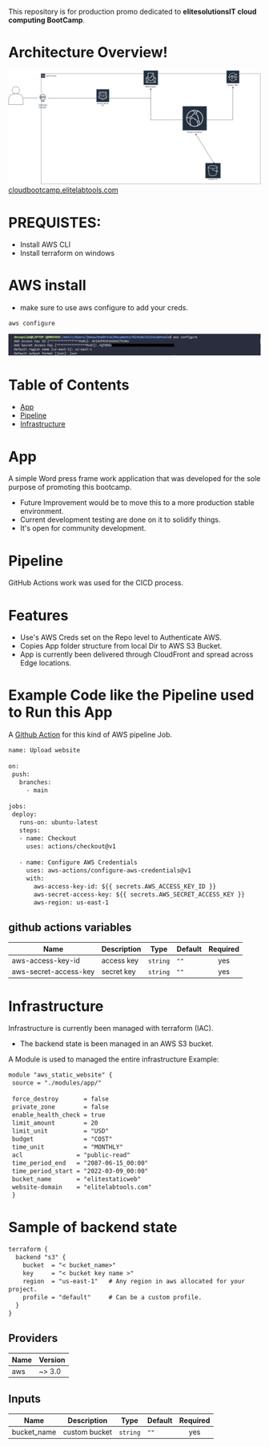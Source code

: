 This repository is for production promo dedicated to **elitesolutionsIT cloud computing BootCamp**.

# Architecture Overview!
 ![cloudfront distribution](images/aws-cloudfrontdistribution.drawio.png)
 [cloudbootcamp.elitelabtools.com](https://cloudbootcamp.elitelabtools.com/)

# PREQUISTES:
 - Install AWS CLI
 - Install terraform on windows

# AWS install
 - make sure to use aws configure to add your creds.
 ```
 aws configure
 ```
 ![aws credentials output](images/awscreds.png)

# Table of Contents
* [App](#App)
* [Pipeline](#Pipeline)
* [Infrastructure](#Infrastructure)

# App
 A simple Word press frame work application that was developed for the sole purpose of promoting this bootcamp.
 - Future Improvement would be to move this to a more production stable environment.
 - Current development testing are done on it to solidify things.
 - It's open for community development.


 # Pipeline
 GitHub Actions work was used for the CICD process.
 # Features
 - Use's AWS Creds set on the Repo level to Authenticate AWS.
 - Copies App folder structure from local Dir to AWS S3 Bucket.
 - App is currently been delivered through CloudFront and spread across Edge locations.

 # Example Code like the Pipeline used to Run this App
 A [Github Action](https://github.com/features/actions) for this kind of AWS pipeline Job.
 ```
 name: Upload website

on:
  push:
    branches:
      - main

jobs:
  deploy:
    runs-on: ubuntu-latest
    steps:
    - name: Checkout
      uses: actions/checkout@v1

    - name: Configure AWS Credentials
      uses: aws-actions/configure-aws-credentials@v1
      with:
        aws-access-key-id: ${{ secrets.AWS_ACCESS_KEY_ID }}
        aws-secret-access-key: ${{ secrets.AWS_SECRET_ACCESS_KEY }}
        aws-region: us-east-1
```
## github actions variables

| Name                  | Description | Type    | Default | Required |
|-----------------------|-------------|---------|---------|:--------:|
| aws-access-key-id     | access key  | `string` | `""`     | yes |
| aws-secret-access-key | secret key  | `string` | `""`     | yes |

 # Infrastructure
 Infrastructure is currently been managed with terraform (IAC).
 - The backend state is been managed in an AWS S3 bucket.

 A Module is used to managed the entire infrastructure
 Example:
 
 ```hcl
module "aws_static_website" {
  source = "./modules/app/"
  
  force_destroy       = false
  private_zone        = false
  enable_health_check = true
  limit_amount        = 20
  limit_unit          = "USD"
  budget              = "COST"
  time_unit           = "MONTHLY"
  acl               = "public-read"
  time_period_end   = "2087-06-15_00:00"
  time_period_start = "2022-03-09_00:00"
  bucket_name       = "elitestaticweb"
  website-domain    = "elitelabtools.com"
  }
```
# Sample of backend state

```hcl
terraform {
  backend "s3" {
    bucket  = "< bucket_name>"
    key     = "< bucket key name >"
    region  = "us-east-1"   # Any region in aws allocated for your project.
    profile = "default"     # Can be a custom profile.
  }
}
```

## Providers

| Name | Version |
|------|---------|
| aws | ~> 3.0 |

## Inputs

| Name | Description | Type | Default | Required |
|------|-------------|------|---------|:--------:|
| bucket\_name | custom bucket | `string` | `""` | yes |
